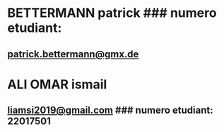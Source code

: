 # BETTERMANN patrick ### numero etudiant: 
## patrick.bettermann@gmx.de 

# ALI OMAR ismail  
## liamsi2019@gmail.com  ### numero etudiant: 22017501

